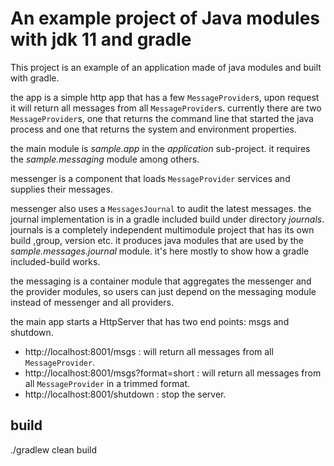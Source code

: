 # An example project of Java modules with jdk 11 and gradle

This project is an example of an application made of java modules and built with gradle.

the app is a simple http app that has a few `MessageProvider`s, upon request it will return all messages from
all `MessageProvider`s. currently there are two `MessageProvider`s, one that returns the command line that started the
java process and one that returns the system and environment properties.

the main module is *sample.app* in the *application* sub-project. it requires the *sample.messaging* module among others.

messenger is a component that loads `MessageProvider` services and supplies their messages.

messenger also uses a `MessagesJournal` to audit the latest messages. the journal implementation is in a gradle included
build under directory *journals*. journals is a completely independent multimodule project that has its own build
,group, version etc. it produces java modules that are used by the *sample.messages.journal* module. 
it's here mostly to show how a gradle included-build works.

the messaging is a container module that aggregates the messenger and the provider modules, so users can just
depend on the messaging module instead of messenger and all providers.

the main app starts a HttpServer that has two end points: msgs and shutdown.

- http://localhost:8001/msgs :
  will return all messages from all `MessageProvider`.
- http://localhost:8001/msgs?format=short :
  will return all messages from all `MessageProvider` in a trimmed format.
- http://localhost:8001/shutdown :
  stop the server.

## build

./gradlew clean build
